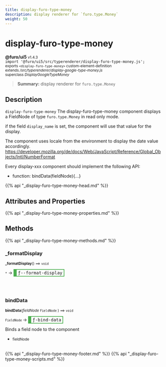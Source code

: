```yaml
---
title: display-furo-type-money
description: display renderer for `furo.type.Money`
weight: 50
---
```


# display-furo-type-money
**@furo/ui5** <small>v1.4.3</small>
<br>`import '@furo/ui5/src/typerenderer/display-furo-type-money.js';`<small>
<br>exports `<display-furo-type-money>` custom-element-definition
<br>extends */src/typerenderer/display-google-type-money.js*
<br>superclass *DisplayGoogleTypeMoney*</small>

> **Summary:** display renderer for `furo.type.Money`

## Description

`display-furo-type-money`
The display-furo-type-money component displays a FieldNode of type `furo.type.Money` in read only mode.

if the field `display_name` is set, the component will use that value for the display.

The component uses locale from the environment to display the date value accordingly.
https://developer.mozilla.org/de/docs/Web/JavaScript/Reference/Global_Objects/Intl/NumberFormat

Every display-xxx component should implement the following API:
- function: bindData(fieldNode){...}

{{% api "_display-furo-type-money-head.md" %}}

## Attributes and Properties
{{% api "_display-furo-type-money-properties.md" %}}








## Methods
{{% api "_display-furo-type-money-methods.md" %}}


### **_formatDisplay**
<small>**_formatDisplay**() ⟹ `void`</small>

<small>`*`</small> →
<span  style="border-width:2px 2px 2px 10px; border-style: solid;border-color:  rgb(76, 175, 80);font-family:monospace; padding:2px 4px;">ƒ--format-display</span>



<br><br>

### **bindData**
<small>**bindData**(*fieldNode* `FieldNode` ) ⟹ `void`</small>

<small>`FieldNode` </small> →
<span  style="border-width:2px 2px 2px 10px; border-style: solid;border-color:  rgb(76, 175, 80);font-family:monospace; padding:2px 4px;">ƒ-bind-data</span>

Binds a field node to the component

- <small>fieldNode </small>
<br><br>







{{% api "_display-furo-type-money-footer.md" %}}
{{% api "_display-furo-type-money-scripts.md" %}}
